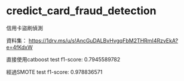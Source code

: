 # credict_card_fraud_detection
 信用卡盜刷偵測
 
 資料集： https://1drv.ms/u/s!AncGuDALBvHvgqFbM2THRmI4RzvEkA?e=4fKdxW
 
 直接使用catboost test f1-score: 0.7945589782
 
 經過SMOTE test f1-score: 0.978836571

